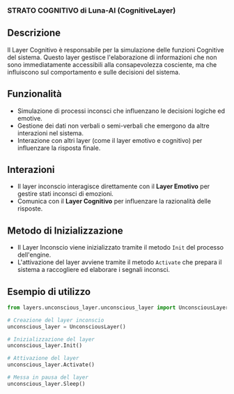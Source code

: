 ### STRATO COGNITIVO di Luna-AI (CognitiveLayer)

## Descrizione
Il Layer Cognitivo è responsabile per la simulazione delle funzioni Cognitive del sistema. Questo layer gestisce l'elaborazione di informazioni che non sono immediatamente accessibili alla consapevolezza cosciente, ma che influiscono sul comportamento e sulle decisioni del sistema.

## Funzionalità
- Simulazione di processi inconsci che influenzano le decisioni logiche ed emotive.
- Gestione dei dati non verbali o semi-verbali che emergono da altre interazioni nel sistema.
- Interazione con altri layer (come il layer emotivo e cognitivo) per influenzare la risposta finale.

## Interazioni
- Il layer inconscio interagisce direttamente con il **Layer Emotivo** per gestire stati inconsci di emozioni.
- Comunica con il **Layer Cognitivo** per influenzare la razionalità delle risposte.

## Metodo di Inizializzazione
- Il Layer Inconscio viene inizializzato tramite il metodo `Init` del processo dell'engine.
- L'attivazione del layer avviene tramite il metodo `Activate` che prepara il sistema a raccogliere ed elaborare i segnali inconsci.

## Esempio di utilizzo
```python
from layers.unconscious_layer.unconscious_layer import UnconsciousLayer

# Creazione del layer inconscio
unconscious_layer = UnconsciousLayer()

# Inizializzazione del layer
unconscious_layer.Init()

# Attivazione del layer
unconscious_layer.Activate()

# Messa in pausa del layer
unconscious_layer.Sleep()